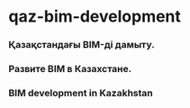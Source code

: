 # qaz-bim-development
### Қазақстандағы BIM-ді дамыту. 
### Развите BIM в Казахстане. 
### BIM development in Kazakhstan
